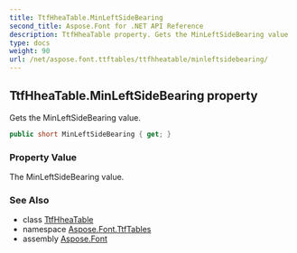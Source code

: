 ```yaml
---
title: TtfHheaTable.MinLeftSideBearing
second_title: Aspose.Font for .NET API Reference
description: TtfHheaTable property. Gets the MinLeftSideBearing value
type: docs
weight: 90
url: /net/aspose.font.ttftables/ttfhheatable/minleftsidebearing/
---
```

## TtfHheaTable.MinLeftSideBearing property

Gets the MinLeftSideBearing value.

```csharp
public short MinLeftSideBearing { get; }
```

### Property Value

The MinLeftSideBearing value.

### See Also

* class [TtfHheaTable](../)
* namespace [Aspose.Font.TtfTables](../../../aspose.font.ttftables/)
* assembly [Aspose.Font](../../../)



